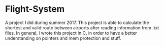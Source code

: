 # Flight-System

A project I did during summer 2017. This project is able to calculate the shortest and valid route between airports after reading
information from .txt files.
In general, I wrote this project in C, in order to have a better understanding on pointers and mem protection and stuff.

